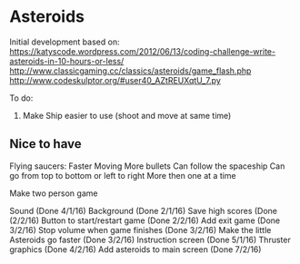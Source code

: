 # Asteroids

Initial development based on:
https://katyscode.wordpress.com/2012/06/13/coding-challenge-write-asteroids-in-10-hours-or-less/
http://www.classicgaming.cc/classics/asteroids/game_flash.php
http://www.codeskulptor.org/#user40_AZtREUXqtU_7.py

To do:
1. Make Ship easier to use (shoot and move at same time)

Nice to have
-------------
Flying saucers:
Faster Moving
More bullets
Can follow the spaceship
Can go from top to bottom or left to right
More then one at a time




Make two person game


Sound (Done 4/1/16)
Background (Done 2/1/16)
Save high scores (Done (2/2/16)
Button to start/restart game (Done 2/2/16)
Add exit game (Done 3/2/16)
Stop volume when game finishes (Done 3/2/16)
Make the little Asteroids go faster (Done 3/2/16)
Instruction screen (Done 5/1/16)
Thruster graphics (Done 4/2/16)
Add asteroids to main screen (Done 7/2/16)


